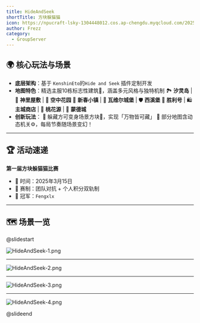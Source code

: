 ```yaml
---
title: HideAndSeek
shortTitle: 方块躲猫猫
icon: https://npucraft-lsky-1304448012.cos.ap-chengdu.myqcloud.com/2025/03/21/67dd11feb7ca7.jpg
author: Frezz
category:
  - GroupServer
---
```




## 🌍 **核心玩法与场景**  
- **底层架构**：基于 `KenshinEto`的`Hide and Seek` 插件定制开发  
- **地图特色**：精选主服10栋标志性建筑🏰，涵盖多元风格与独特机制
  🏞️ **汐灵岛** | 🏯 **神里屋敷** | 🌌 **空中花园**
  🧨 **新春小镇** | 🏰 **瓦维尔城堡** | 🛡️ **西溪堡**
  🚢 **胜利号** | 🛍️ **主城商店** | 🌸 **桃花源** | 🍃 **蒙德城**
- **创新玩法**：
  🔸 躲藏方可变身场景方块🧩，实现「万物皆可藏」
  🔸 部分地图含动态机关⚙️，每局节奏随场景变幻！

---

## 🏆 **活动速递**  
**第一届方块躲猫猫比赛**  

- 📅 时间：2025年3月15日
- 🎯 赛制：团队对抗 + 个人积分双轨制
- 👑 冠军：`Fengxlx`

---

## 🗺️ **场景一览**  
@slidestart

![HideAndSeek-1.png](https://npucraft-lsky-1304448012.cos.ap-chengdu.myqcloud.com/2025/03/21/67dd3de4bb4dc.png)

---

![HideAndSeek-2.png](https://npucraft-lsky-1304448012.cos.ap-chengdu.myqcloud.com/2025/03/21/67dd3de4a47f3.png)

---

![HideAndSeek-3.png](https://npucraft-lsky-1304448012.cos.ap-chengdu.myqcloud.com/2025/03/21/67dd3de4e1bda.png)

---

![HideAndSeek-4.png](https://npucraft-lsky-1304448012.cos.ap-chengdu.myqcloud.com/2025/03/21/67dd3edd9eb9b.png)

@slideend
